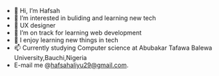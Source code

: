 - 👋 Hi, I’m Hafsah
- 👀 I’m interested in buliding and learning new tech
- 🌱 UX designer
- 🌱 I’m on track for learning web development
- 💞️ I enjoy learning new things in tech
- 📫 Currently studying Computer science at Abubakar Tafawa Balewa University,Bauchi,Nigeria
-  E-mail me @hafsahaliyu29@gmail.com.
